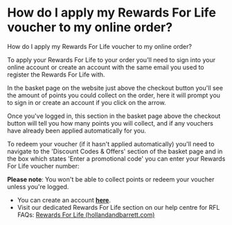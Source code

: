 # How do I apply my Rewards For Life voucher to my online order?

How do I apply my Rewards For Life voucher to my online order?

To apply your Rewards For Life to your order you'll need to sign into your online account or create an account with the same email you used to register the Rewards For Life with.

In the basket page on the website just above the checkout button you'll see the amount of points you could collect on the order, here it will prompt you to sign in or create an account if you click on the arrow.

Once you've logged in, this section in the basket page above the checkout button will tell you how many points you will collect, and if any vouchers have already been applied automatically for you.

To redeem your voucher (if it hasn't applied automatically) you'll need to navigate to the 'Discount Codes & Offers' section of the basket page and in the box which states 'Enter a promotional code' you can enter your Rewards For Life voucher number:

**Please note**: You won't be able to collect points or redeem your voucher unless you're logged.

* You can create an account [**here**](https://www.hollandandbarrett.com/auth/signup).
* Visit our dedicated Rewards For Life section on our help centre for RFL FAQs: [Rewards For Life (hollandandbarrett.com)](https://help.hollandandbarrett.com/hc/en-gb/categories/360002793479-Rewards-For-Life)
